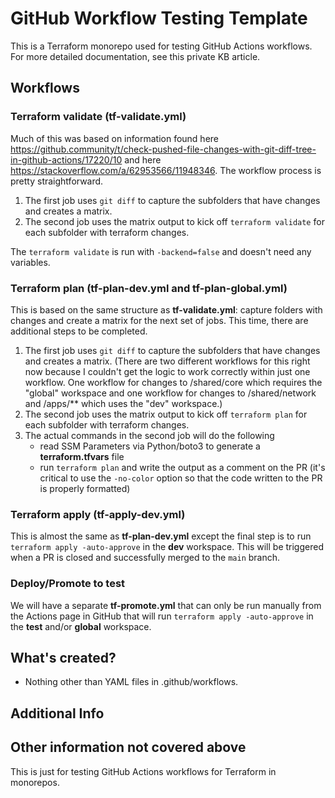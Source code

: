 # GitHub Workflow Testing Template

This is a Terraform monorepo used for testing GitHub Actions workflows. For more detailed documentation, see this private KB article.

## Workflows

### Terraform validate (tf-validate.yml)

Much of this was based on information found here <https://github.community/t/check-pushed-file-changes-with-git-diff-tree-in-github-actions/17220/10> and here <https://stackoverflow.com/a/62953566/11948346>. The workflow process is pretty straightforward.

1. The first job uses `git diff` to capture the subfolders that have changes and creates a matrix.
2. The second job uses the matrix output to kick off `terraform validate` for each subfolder with terraform changes.

The `terraform validate` is run with `-backend=false` and doesn't need any variables.

### Terraform plan (tf-plan-dev.yml and tf-plan-global.yml)

This is based on the same structure as **tf-validate.yml**: capture folders with changes and create a matrix for the next set of jobs. This time, there are additional steps to be completed.

1. The first job uses `git diff` to capture the subfolders that have changes and creates a matrix. (There are two different workflows for this right now because I couldn't get the logic to work correctly within just one workflow. One workflow for changes to /shared/core which requires the "global" workspace and one workflow for changes to /shared/network and /apps/** which uses the "dev" workspace.)
2. The second job uses the matrix output to kick off `terraform plan` for each subfolder with terraform changes.
3. The actual commands in the second job will do the following
    * read SSM Parameters via Python/boto3 to generate a **terraform.tfvars** file
    * run `terraform plan` and write the output as a comment on the PR (it's critical to use the `-no-color` option so that the code written to the PR is properly formatted)

### Terraform apply (tf-apply-dev.yml)

This is almost the same as **tf-plan-dev.yml** except the final step is to run `terraform apply -auto-approve` in the **dev** workspace. This will be triggered when a PR is closed and successfully merged to the `main` branch.

### Deploy/Promote to test

We will have a separate **tf-promote.yml** that can only be run manually from the Actions page in GitHub that will run `terraform apply -auto-approve` in the **test** and/or **global** workspace.

## What's created?

* Nothing other than YAML files in .github/workflows.

## Additional Info

## Other information not covered above

This is just for testing GitHub Actions workflows for Terraform in monorepos.
